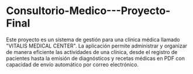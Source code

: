 # Consultorio-Medico---Proyecto-Final
Este proyecto es un sistema de gestión para una clínica médica llamado "VITALIS MEDICAL CENTER". La aplicación permite administrar y organizar de manera eficiente las actividades de una clínica, desde el registro de pacientes hasta la emisión de diagnósticos y recetas médicas en PDF con capacidad de envío automático por correo electrónico.

